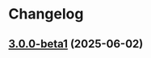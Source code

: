 # Changelog

## [3.0.0-beta1](https://github.com/magewirephp/magewire/compare/main...v3.0.0-beta1) (2025-06-02)

